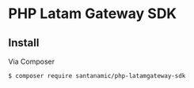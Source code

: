 # PHP Latam Gateway SDK

## Install

Via Composer

``` bash
$ composer require santanamic/php-latamgateway-sdk
```